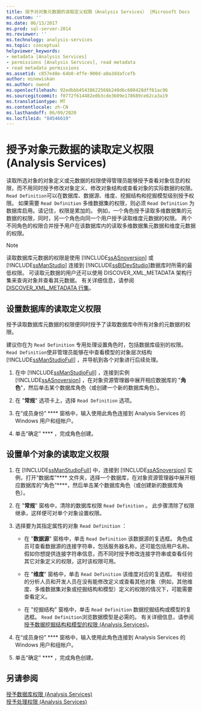 ```yaml
---
title: 授予对对象元数据的读取定义权限（Analysis Services） |Microsoft Docs
ms.custom: ''
ms.date: 06/13/2017
ms.prod: sql-server-2014
ms.reviewer: ''
ms.technology: analysis-services
ms.topic: conceptual
helpviewer_keywords:
- metadata [Analysis Services]
- permissions [Analysis Services], read metadata
- read metadata permissions
ms.assetid: c857e48e-64b0-4ffe-900d-a0a3ddafcefb
author: minewiskan
ms.author: owend
ms.openlocfilehash: 92edbbb45438622566b240d6c600428dff61ac96
ms.sourcegitcommit: f0772f614482e0b3cde3609e178689ce62ca3a19
ms.translationtype: MT
ms.contentlocale: zh-CN
ms.lasthandoff: 06/09/2020
ms.locfileid: "84546619"
---
```

# <a name="grant-read-definition-permissions-on-object-metadata-analysis-services"></a>授予对象元数据的读取定义权限 (Analysis Services)
  读取所选对象的对象定义或元数据的权限使得管理员能够授予查看对象信息的权限，而不用同时授予修改对象定义、修改对象结构或查看对象的实际数据的权限。 `Read Definition`可以在数据库、数据源、维度、挖掘结构和挖掘模型级别授予权限。 如果需要 `Read Definition` 多维数据集的权限，则必须 `Read Definition` 为数据库启用。请记住，权限是累加的。 例如，一个角色授予读取多维数据集的元数据的权限，同时，另一个角色向同一个用户授予读取维度元数据的权限。 两个不同角色的权限合并授予用户在该数据库内的读取多维数据集元数据和维度元数据的权限。  
  
> [!NOTE]  
>  读取数据库元数据的权限是使用 [!INCLUDE[ssASnoversion](../../includes/ssasnoversion-md.md)] 或 [!INCLUDE[ssManStudio](../../includes/ssmanstudio-md.md)] 连接到 [!INCLUDE[ssBIDevStudio](../../includes/ssbidevstudio-md.md)]数据库时所需的最低权限。 可读取元数据的用户还可以使用 DISCOVER_XML_METADATA 架构行集来查询对象并查看其元数据。 有关详细信息，请参阅 [DISCOVER_XML_METADATA 行集](https://docs.microsoft.com/bi-reference/schema-rowsets/xml/discover-xml-metadata-rowset)。  
  
## <a name="set-read-definition-permissions-on-a-database"></a>设置数据库的读取定义权限  
 授予读取数据库元数据的权限便同时授予了读取数据库中所有对象的元数据的权限。  
  
 建议你在为 `Read Definition` 专用处理设置角色时，包括数据库级别的权限。 `Read Definition`使非管理员能够在中查看模型的对象层次结构 [!INCLUDE[ssManStudioFull](../../includes/ssmanstudiofull-md.md)] ，并导航到各个对象进行后续处理。  
  
1.  在中 [!INCLUDE[ssManStudioFull](../../includes/ssmanstudiofull-md.md)] ，连接到实例 [!INCLUDE[ssASnoversion](../../includes/ssasnoversion-md.md)] ，在对象资源管理器中展开相应数据库的 "**角色**"，然后单击某个数据库角色（或创建一个新的数据库角色）。  
  
2.  在 "**常规**" 选项卡上，选择 `Read Definition` 选项。  
  
3.  在“成员身份” **** 窗格中，输入使用此角色连接到 Analysis Services 的 Windows 用户和组帐户。  
  
4.  单击“确定” **** ，完成角色创建。  
  
## <a name="set-read-definition-permissions-on-individual-objects"></a>设置单个对象的读取定义权限  
  
1.  在 [!INCLUDE[ssManStudioFull](../../includes/ssmanstudiofull-md.md)] 中，连接到 [!INCLUDE[ssASnoversion](../../includes/ssasnoversion-md.md)] 实例，打开“数据库”**** 文件夹，选择一个数据库，在对象资源管理器中展开相应数据库的“角色”****，然后单击某个数据库角色（或创建新的数据库角色）。  
  
2.  在 "**常规**" 窗格中，清除的数据库权限 `Read Definition` 。 此步骤清除了权限继承，这样便可对单个对象设置权限。  
  
3.  选择要为其指定属性的对象 `Read Definition` ：  
  
    -   在 "**数据源**" 窗格中，单击 `Read Definition` 该数据源的复选框。 角色成员可查看数据源的连接字符串，包括服务器名称，还可能包括用户名称。 假如你想提供连接字符串信息，而不同时授予修改连接字符串或查看任何其它对象定义的权限，这时该权限可用。  
  
    -   在 "**维度**" 窗格中，单击 `Read Definition` 该维度对应的复选框。 有经验的分析人员和开发人员在没有能修改定义或查看其他对象（例如，其他维度、多维数据集对象或挖掘结构和模型）定义的权限的情况下，可能需要查看定义。  
  
    -   在 "挖掘结构" 窗格中，单击 `Read Definition` 数据挖掘结构或模型的复选框。 `Read Definition`浏览数据模型是必需的。 有关详细信息，请参阅[授予数据挖掘结构和模型的权限 (Analysis Services)](grant-permissions-on-data-mining-structures-and-models-analysis-services.md)。  
  
4.  在“成员身份” **** 窗格中，输入使用此角色连接到 Analysis Services 的 Windows 用户和组帐户。  
  
5.  单击“确定” **** ，完成角色创建。  
  
## <a name="see-also"></a>另请参阅  
 [授予数据库权限 &#40;Analysis Services&#41;](grant-database-permissions-analysis-services.md)   
 [授予处理权限 (Analysis Services)](grant-process-permissions-analysis-services.md)  
  
  
